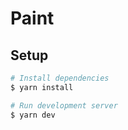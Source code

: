 # Paint

## Setup

```bash
# Install dependencies
$ yarn install

# Run development server
$ yarn dev
```

